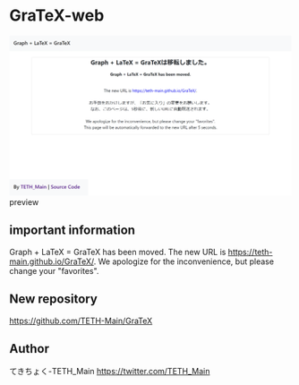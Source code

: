 # GraTeX-web
![preview](https://github.com/TETH-Main/GraTeX-web/blob/main/screenshot/preview.png)
preview

## important information
Graph + LaTeX = GraTeX has been moved.
The new URL is https://teth-main.github.io/GraTeX/.
We apologize for the inconvenience, but please change your "favorites".

## New repository
https://github.com/TETH-Main/GraTeX

## Author
てきちょく-TETH_Main https://twitter.com/TETH_Main
